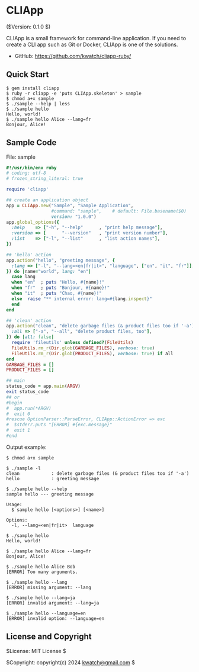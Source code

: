 CLIApp
======

($Version: 0.1.0 $)

CLIApp is a small framework for command-line application.
If you need to create a CLI app such as Git or Docker, CLIApp is one of the solutions.

* GitHub: https://github.com/kwatch/cliapp-ruby/


Quick Start
-----------

```console
$ gem install cliapp
$ ruby -r cliapp -e 'puts CLIApp.skeleton' > sample
$ chmod a+x sample
$ ./sample --help | less
$ ./sample hello
Hello, world!
$ ./sample hello Alice --lang=fr
Bonjour, Alice!
```


Sample Code
-----------

File: sample

```ruby
#!/usr/bin/env ruby
# coding: utf-8
# frozen_string_literal: true

require 'cliapp'

## create an application object
app = CLIApp.new("Sample", "Sample Application",
                 #command: "sample",    # default: File.basename($0)
                 version: "1.0.0")
app.global_options({
  :help    => ["-h", "--help"      , "print help message"],
  :version => [      "--version"   , "print version number"],
  :list    => ["-l", "--list"      , "list action names"],
})

## 'hello' action
app.action("hello", "greeting message", {
  :lang => ["-l", "--lang=<en|fr|it>", "language", ["en", "it", "fr"]],
}) do |name="world", lang: "en"|
  case lang
  when "en"  ; puts "Hello, #{name}!"
  when "fr"  ; puts "Bonjour, #{name}!"
  when "it"  ; puts "Chao, #{name}!"
  else  raise "** internal error: lang=#{lang.inspect}"
  end
end

## 'clean' action
app.action("clean", "delete garbage files (& product files too if '-a')", {
  :all => ["-a", "--all", "delete product files, too"],
}) do |all: false|
  require 'fileutils' unless defined?(FileUtils)
  FileUtils.rm_r(Dir.glob(GARBAGE_FILES), verbose: true)
  FileUtils.rm_r(Dir.glob(PRODUCT_FILES), verbose: true) if all
end
GARBAGE_FILES = []
PRODUCT_FILES = []

## main
status_code = app.main(ARGV)
exit status_code
## or
#begin
#  app.run(*ARGV)
#  exit 0
#rescue OptionParser::ParseError, CLIApp::ActionError => exc
#  $stderr.puts "[ERROR] #{exc.message}"
#  exit 1
#end
```

Output example:

```console
$ chmod a+x sample

$ ./sample -l
clean            : delete garbage files (& product files too if '-a')
hello            : greeting message

$ ./sample hello --help
sample hello --- greeting message

Usage:
  $ sample hello [<options>] [<name>]

Options:
  -l, --lang=<en|fr|it>  language

$ ./sample hello
Hello, world!

$ ./sample hello Alice --lang=fr
Bonjour, Alice!

$ ./sample hello Alice Bob
[ERROR] Too many arguments.

$ ./sample hello --lang
[ERROR] missing argument: --lang

$ ./sample hello --lang=ja
[ERROR] invalid argument: --lang=ja

$ ./sample hello --language=en
[ERROR] invalid option: --language=en
```


License and Copyright
---------------------

$License: MIT License $

$Copyright: copyright(c) 2024 kwatch@gmail.com $
